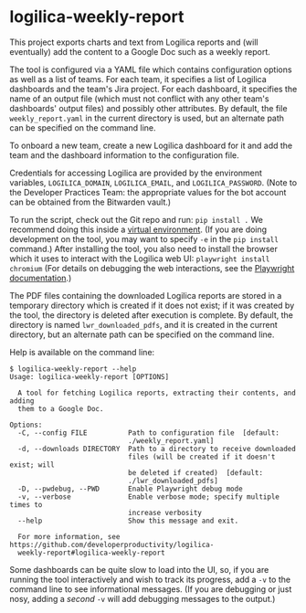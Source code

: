 # logilica-weekly-report

This project exports charts and text from Logilica reports and (will eventually)
add the content to a Google Doc such as a weekly report.

The tool is configured via a YAML file which contains configuration options as
well as a list of teams.  For each team, it specifies a list of Logilica
dashboards and the team's Jira project.  For each dashboard, it specifies the
name of an output file (which must not conflict with any other team's dashboards'
output files) and possibly other attributes.  By default, the file
`weekly_report.yaml` in the current directory is used, but an alternate path can
be specified on the command line.

To onboard a new team, create a new Logilica dashboard for it and add the team
and the dashboard information to the configuration file.

Credentials for accessing Logilica are provided by the environment variables,
`LOGILICA_DOMAIN`, `LOGILICA_EMAIL`, and `LOGILICA_PASSWORD`.  (Note to the
Developer Practices Team:  the appropriate values for the bot account can be
obtained from the Bitwarden vault.)

To run the script, check out the Git repo and run:  ```pip install .```  We
recommend doing this inside a [virtual environment](https://docs.python.org/3/library/venv.html).
(If you are doing development on the tool, you may want to specify `-e` in the
`pip install` command.)  After installing the tool, you also need to install
the browser which it uses to interact with the Logilica web UI:
```playwright install chromium```  (For details on debugging the web interactions,
see the [Playwright documentation](https://playwright.dev/python/docs/running-tests).)

The PDF files containing the downloaded Logilica reports are stored in a
temporary directory which is created if it does not exist; if it was created by
the tool, the directory is deleted after execution is complete.  By default,
the directory is named `lwr_downloaded_pdfs`, and it is created in the current
directory, but an alternate path can be specified on the command line.

Help is available on the command line:
```text
$ logilica-weekly-report --help
Usage: logilica-weekly-report [OPTIONS]

  A tool for fetching Logilica reports, extracting their contents, and adding
  them to a Google Doc.

Options:
  -C, --config FILE          Path to configuration file  [default:
                             ./weekly_report.yaml]
  -d, --downloads DIRECTORY  Path to a directory to receive downloaded
                             files (will be created if it doesn't exist; will
                             be deleted if created)  [default:
                             ./lwr_downloaded_pdfs]
  -D, --pwdebug, --PWD       Enable Playwright debug mode
  -v, --verbose              Enable verbose mode; specify multiple times to
                             increase verbosity
  --help                     Show this message and exit.

  For more information, see https://github.com/developerproductivity/logilica-
  weekly-report#logilica-weekly-report
```

Some dashboards can be quite slow to load into the UI, so, if you are running
the tool interactively and wish to track its progress, add a `-v` to the command
line to see informational messages.  (If you are debugging or just nosy, adding
a _second_ `-v` will add debugging messages to the output.)
